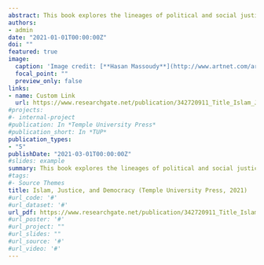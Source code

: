 ```yaml
---
abstract: This book explores the lineages of political and social justice discourses to explain Muslim political attitudes. It combines historical and empirical treatments of the subject to provide a fuller account of the scholarly inquiry concerning “Islam and democracy.” It is not the first book to study this subject as numerous scholars looked into whether Islam as a major world religion is detrimental or favorable to democratic government. This study, however, brings new insights into this field in two ways. First, it focuses on Muslim agency and proposes that we should focus on “Muslims and democracy” rather than “Islam and democracy” to explain democratic leanings among the devout. Second, it explains Muslim political attitudes from a novel perspective by putting values at the center of its inquiry. One of the assumptions of this volume is that justice is the most significant value in Islam’s ethico-political system. For that reason, it is proposed that different conceptions of justice have significant sway on political attitudes of the devout.
authors:
- admin
date: "2021-01-01T00:00:00Z"
doi: ""
featured: true
image:
  caption: 'Image credit: [**Hasan Massoudy**](http://www.artnet.com/artists/hassan-massoudy/)'
  focal_point: ""
  preview_only: false
links:
- name: Custom Link
  url: https://www.researchgate.net/publication/342720911_Title_Islam_Justice_and_Democracy_Subtitle_Lineages_of_Justice_and_Muslim_Political_Attitudes
#projects:
#- internal-project
#publication: In *Temple University Press*
#publication_short: In *TUP*
publication_types:
- "5"
publishDate: "2021-03-01T00:00:00Z"
#slides: example
summary: This book explores the lineages of political and social justice discourses to explain Muslim political attitudes. It combines historical and empirical treatments of the subject to provide a fuller account of the scholarly inquiry concerning “Islam and democracy.” It is not the first book to study this subject as numerous scholars looked into whether Islam as a major world religion is detrimental or favorable to democratic government. This study, however, brings new insights into this field in two ways. First, it focuses on Muslim agency and proposes that we should focus on “Muslims and democracy” rather than “Islam and democracy” to explain democratic leanings among the devout. Second, it explains Muslim political attitudes from a novel perspective by putting values at the center of its inquiry. One of the assumptions of this volume is that justice is the most significant value in Islam’s ethico-political system. For that reason, it is proposed that different conceptions of justice have significant sway on political attitudes of the devout.
#tags:
#- Source Themes
title: Islam, Justice, and Democracy (Temple University Press, 2021)
#url_code: '#'
#url_dataset: '#'
url_pdf: https://www.researchgate.net/publication/342720911_Title_Islam_Justice_and_Democracy_Subtitle_Lineages_of_Justice_and_Muslim_Political_Attitudes
#url_poster: '#'
#url_project: ""
#url_slides: ""
#url_source: '#'
#url_video: '#'
---
```

